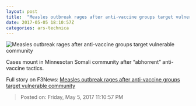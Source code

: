 ```yaml
---
layout: post
title:  "Measles outbreak rages after anti-vaccine groups target vulnerable community"
date: 2017-05-05 18:10:57Z
categories: ars-technica
---
```


![Measles outbreak rages after anti-vaccine groups target vulnerable community](https://cdn.arstechnica.net/wp-content/uploads/2017/05/GettyImages-679040752-760x380.jpg)

Cases mount in Minnesotan Somali community after “abhorrent” anti-vaccine tactics.


Full story on F3News: [Measles outbreak rages after anti-vaccine groups target vulnerable community](http://www.f3nws.com/n/QsyggG)

> Posted on: Friday, May 5, 2017 11:10:57 PM
